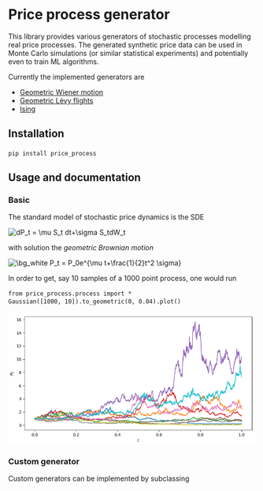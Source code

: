 # Price process generator

This library provides various generators of stochastic processes modelling real price processes. The generated synthetic
price data can be used in Monte Carlo simulations (or similar statistical experiments) and potentially even to train ML
algorithms. 

Currently the implemented generators are

- [Geometric Wiener motion](https://en.wikipedia.org/wiki/Geometric_Brownian_motion)
- [Geometric Lévy flights](https://en.wikipedia.org/wiki/L%C3%A9vy_process)
- [Ising](https://borab96.github.io/IsingPriceDynamics/ising.html)

## Installation

``pip install price_process``

## Usage and documentation

### Basic

The standard model of stochastic price dynamics is the SDE

<img src="https://latex.codecogs.com/svg.image?dP_t&space;=&space;\mu&space;S_t&space;dt&plus;\sigma&space;S_tdW_t" title="dP_t = \mu S_t dt+\sigma S_tdW_t" />

with solution the *geometric Brownian motion*

<img src="https://latex.codecogs.com/svg.image?\bg_white&space;P_t&space;=&space;P_0e^{\mu&space;t&plus;\frac{1}{2}t^2&space;\sigma}" title="\bg_white P_t = P_0e^{\mu t+\frac{1}{2}t^2 \sigma}" />

In order to get, say 10 samples of a 1000 point process, one would run

````
from price_process.process import *
Gaussian([1000, 10]).to_geometric(0, 0.04).plot()
````
![out1](examples/figures/exp_gaussian_ex.png)

### Custom generator

Custom generators can be implemented by subclassing

